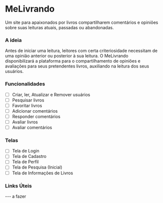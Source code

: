 # MeLivrando

  Um site para apaixonados por livros compartilharem comentários e opiniões sobre suas leituras atuais, passadas ou abandonadas.

### A ideia
  Antes de iniciar uma leitura, leitores com certa criteriosidade necessitam de uma opinião anterior ou posterior à sua leitura. O MeLivrando disponibilizará a plataforma para o compartilhamento de opiniões e avaliações para seus pretendentes livros, auxiliando na leitura dos seus usuários. 

### Funcionalidades
- [ ] Criar, ler, Atualizar e Remover usuários
- [ ] Pesquisar livros
- [ ] Favoritar livros
- [ ] Adicionar comentários
- [ ] Responder comentários 
- [ ] Avaliar livros
- [ ] Avaliar comentários

### Telas
- [ ] Tela de Login
- [ ] Tela de Cadastro
- [ ] Tela de Perfil
- [ ] Tela de Pesquisa (Inicial) 
- [ ] Tela de Informações de Livros 
### Links Úteis
 --- a fazer 
